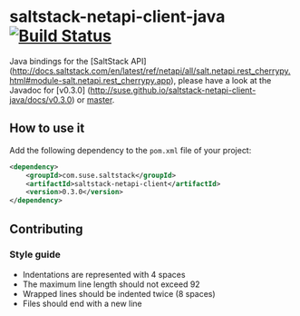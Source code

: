 # saltstack-netapi-client-java [![Build Status](https://travis-ci.org/SUSE/saltstack-netapi-client-java.svg?branch=master)](https://travis-ci.org/SUSE/saltstack-netapi-client-java)

Java bindings for the [SaltStack API] (http://docs.saltstack.com/en/latest/ref/netapi/all/salt.netapi.rest_cherrypy.html#module-salt.netapi.rest_cherrypy.app), please have a look at the Javadoc for [v0.3.0] (http://suse.github.io/saltstack-netapi-client-java/docs/v0.3.0) or [master](http://suse.github.io/saltstack-netapi-client-java/docs/master).

## How to use it

Add the following dependency to the `pom.xml` file of your project:

```xml
<dependency>
    <groupId>com.suse.saltstack</groupId>
    <artifactId>saltstack-netapi-client</artifactId>
    <version>0.3.0</version>
</dependency>
```

## Contributing

### Style guide

* Indentations are represented with 4 spaces
* The maximum line length should not exceed 92
* Wrapped lines should be indented twice (8 spaces)
* Files should end with a new line
